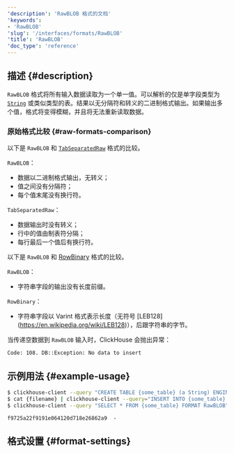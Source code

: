 ```yaml
---
'description': 'RawBLOB 格式的文档'
'keywords':
- 'RawBLOB'
'slug': '/interfaces/formats/RawBLOB'
'title': 'RawBLOB'
'doc_type': 'reference'
---
```


## 描述 {#description}

`RawBLOB` 格式将所有输入数据读取为一个单一值。可以解析的仅是单字段类型为 [`String`](/sql-reference/data-types/string.md) 或类似类型的表。结果以无分隔符和转义的二进制格式输出。如果输出多个值，格式将变得模糊，并且将无法重新读取数据。

### 原始格式比较 {#raw-formats-comparison}

以下是 `RawBLOB` 和 [`TabSeparatedRaw`](./TabSeparated/TabSeparatedRaw.md) 格式的比较。

`RawBLOB`：
- 数据以二进制格式输出，无转义；
- 值之间没有分隔符；
- 每个值末尾没有换行符。

`TabSeparatedRaw`：
- 数据输出时没有转义；
- 行中的值由制表符分隔；
- 每行最后一个值后有换行符。

以下是 `RawBLOB` 和 [RowBinary](./RowBinary/RowBinary.md) 格式的比较。

`RawBLOB`：
- 字符串字段的输出没有长度前缀。

`RowBinary`：
- 字符串字段以 Varint 格式表示长度（无符号 [LEB128] (https://en.wikipedia.org/wiki/LEB128)），后跟字符串的字节。

当传递空数据到 `RawBLOB` 输入时，ClickHouse 会抛出异常：

```text
Code: 108. DB::Exception: No data to insert
```

## 示例用法 {#example-usage}

```bash title="Query"
$ clickhouse-client --query "CREATE TABLE {some_table} (a String) ENGINE = Memory;"
$ cat {filename} | clickhouse-client --query="INSERT INTO {some_table} FORMAT RawBLOB"
$ clickhouse-client --query "SELECT * FROM {some_table} FORMAT RawBLOB" | md5sum
```

```text title="Response"
f9725a22f9191e064120d718e26862a9  -
```

## 格式设置 {#format-settings}
